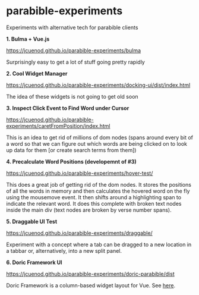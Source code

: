 # parabible-experiments
Experiments with alternative tech for parabible clients

**1. Bulma + Vue.js**

<https://jcuenod.github.io/parabible-experiments/bulma>

Surprisingly easy to get a lot of stuff going pretty rapidly

**2. Cool Widget Manager**

<https://jcuenod.github.io/parabible-experiments/docking-ui/dist/index.html>

The idea of these widgets is not going to get old soon

**3. Inspect Click Event to Find Word under Cursor**

<https://jcuenod.github.io/parabible-experiments/caretFromPosition/index.html>

This is an idea to get rid of millions of dom nodes (spans around every bit of a word so that we can figure out which words are being clicked on to look up data for them [or create search terms from them])

**4. Precalculate Word Positions (developemnt of #3)**

<https://jcuenod.github.io/parabible-experiments/hover-test/>

This does a great job of getting rid of the dom nodes. It stores the positions of all the words in memory and then calculates the hovered word on the fly using the mousemove event. It then shifts around a highlighting span to indicate the relevant word. It does this complete with broken text nodes inside the main div (text nodes are broken by verse number spans).

**5. Draggable UI Test**

<https://jcuenod.github.io/parabible-experiments/draggable/>

Experiment with a concept where a tab can be dragged to a new location in a tabbar or, alternatively, into a new split panel.

**6. Doric Framework UI**

<https://jcuenod.github.io/parabible-experiments/doric-parabible/dist>

Doric Framework is a column-based widget layout for Vue. See [here](https://www.npmjs.com/package/doric-framework).
